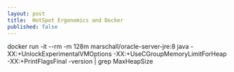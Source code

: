 ```yaml
---
layout: post
title:  HotSpot Ergonomics and Docker
published: false
---
```


docker run -it --rm -m 128m marschall/oracle-server-jre:8 java -XX:+UnlockExperimentalVMOptions -XX:+UseCGroupMemoryLimitForHeap -XX:+PrintFlagsFinal -version | grep MaxHeapSize


